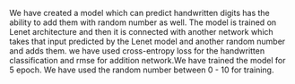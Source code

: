 We have created a model which can predict handwritten digits has the ability to add them with random number as well.
The model is trained on Lenet architecture and then it is connected with another network which takes that input predicted by the Lenet model and another random number and adds them. 
we have used cross-entropy loss for the handwritten classification and rmse for addition network.We have trained the model for 5 epoch.
We have used the random number between 0 - 10 for training.
